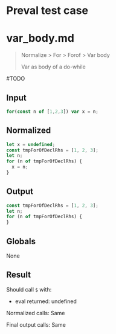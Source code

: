 # Preval test case

# var_body.md

> Normalize > For > Forof > Var body
>
> Var as body of a do-while

#TODO

## Input

`````js filename=intro
for(const n of [1,2,3]) var x = n;
`````

## Normalized

`````js filename=intro
let x = undefined;
const tmpForOfDeclRhs = [1, 2, 3];
let n;
for (n of tmpForOfDeclRhs) {
  x = n;
}
`````

## Output

`````js filename=intro
const tmpForOfDeclRhs = [1, 2, 3];
let n;
for (n of tmpForOfDeclRhs) {
}
`````

## Globals

None

## Result

Should call `$` with:
 - eval returned: undefined

Normalized calls: Same

Final output calls: Same
